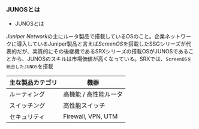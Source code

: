 ### JUNOSとは

- JUNOSとは

*Juniper Network*の主にルータ製品で搭載しているOSのこと。企業ネットワークに導入しているJuniper製品と言えば*ScreenOS*を搭載したSSGシリーズが代表的だが、実質的にその後継機であるSRXシリーズの搭載OSがJUNOSであることから、JUNOSのスキルは市場価値が高くなっている。SRXでは、`ScreenOSを統合したJUNOS`を搭載

|主な製品カテゴリ|機器|
|-------------|---|
|ルーティング|高機能 / 高性能ルータ|
|スイッチング|高性能スイッチ|
|セキュリティ|Firewall, VPN, UTM|

